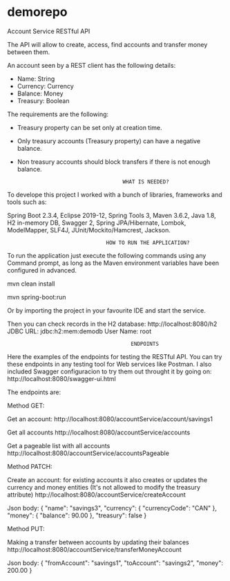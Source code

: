 # demorepo
Account Service RESTful API

The API will allow to create, access, find accounts and transfer money between them.

An account seen by a REST client has the following details:
- Name: String
- Currency: Currency
- Balance: Money
- Treasury: Boolean

The requirements are the following:
- Treasury property can be set only at creation time.
- Only treasury accounts (Treasury property) can have a negative balance.
- Non treasury accounts should block transfers if there is not enough balance.

										WHAT IS NEEDED?

To develope this project I worked with a bunch of libraries, frameworks and tools such as:

Spring Boot 2.3.4, Eclipse 2019-12, Spring Tools 3, Maven 3.6.2, Java 1.8, H2 in-memory DB, Swagger 2, Spring JPA/Hibernate, Lombok, ModelMapper, SLF4J, JUnit/Mockito/Hamcrest, Jackson.

									HOW TO RUN THE APPLICATION?

To run the application just execute the following commands using any Command prompt, as long as the Maven environment variables have been configured in advanced.

mvn clean install

mvn spring-boot:run

Or by importing the project in your favourite IDE and start the service.

Then you can check records in the H2 database: http://localhost:8080/h2
JDBC URL: jdbc:h2:mem:demodb
User Name: root

											ENDPOINTS

Here the examples of the endpoints for testing the RESTful API. You can try these endpoints in any testing tool for Web services like Postman.
I also included Swagger configuracion to try them out throught it by going on: http://localhost:8080/swagger-ui.html

The endpoints are:

Method GET:

Get an account: http://localhost:8080/accountService/account/savings1

Get all accounts http://localhost:8080/accountService/accounts

Get a pageable list with all accounts http://localhost:8080/accountService/accountsPageable

Method PATCH:

Create an account: for existing accounts it also creates or updates the currency and money entities (It's not allowed to modify the treasury attribute) 
http://localhost:8080/accountService/createAccount

Json body: { "name": "savings3", "currency": { "currencyCode": "CAN" }, "money": { "balance": 90.00 }, "treasury": false }

Method PUT:

Making a transfer between accounts by updating their balances
http://localhost:8080/accountService/transferMoneyAccount

Json body: { "fromAccount": "savings1", "toAccount": "savings2", "money": 200.00 }